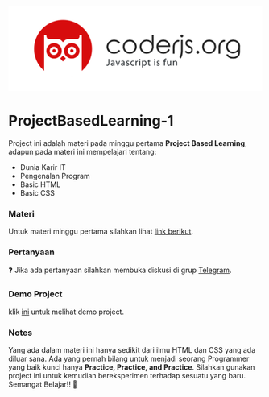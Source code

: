 ![Logo](img/coderjs.png)

# ProjectBasedLearning-1

Project ini adalah materi pada minggu pertama **Project Based Learning**, adapun pada materi ini mempelajari tentang:

- Dunia Karir IT
- Pengenalan Program
- Basic HTML
- Basic CSS

### Materi

Untuk materi minggu pertama silahkan lihat [link berikut](bit.ly/coderjs-minggu1).


### Pertanyaan

:question: Jika ada pertanyaan silahkan membuka diskusi di grup [Telegram](bit.ly/coderjsorg).


### Demo Project

klik [ini](https://coderjsteam.github.io/ProjectBasedLearning-1/) untuk melihat demo project.

### Notes

Yang ada dalam materi ini hanya sedikit dari ilmu HTML dan CSS yang ada diluar sana. Ada yang pernah bilang untuk menjadi seorang Programmer yang baik kunci hanya **Practice, Practice, and Practice**. Silahkan gunakan project ini untuk kemudian bereksperimen terhadap sesuatu yang baru.
Semangat Belajar!! :muscle:
